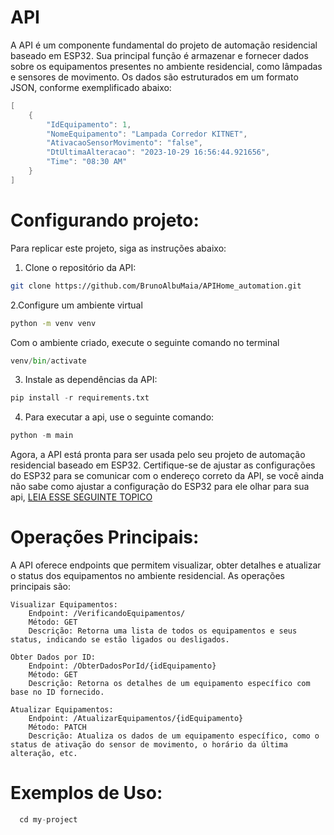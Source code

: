 
# API 

A API é um componente fundamental do projeto de automação residencial baseado em ESP32. Sua principal função é armazenar e fornecer dados sobre os equipamentos presentes no ambiente residencial, como lâmpadas e sensores de movimento. Os dados são estruturados em um formato JSON, conforme exemplificado abaixo:

```cpp
[
    {
        "IdEquipamento": 1,
        "NomeEquipamento": "Lampada Corredor KITNET",
        "AtivacaoSensorMovimento": "false",
        "DtUltimaAlteracao": "2023-10-29 16:56:44.921656",
        "Time": "08:30 AM"
    }
]
```
# Configurando projeto:

Para replicar este projeto, siga as instruções abaixo:

1. Clone o repositório da API:
```bash
git clone https://github.com/BrunoAlbuMaia/APIHome_automation.git
```
2.Configure um ambiente virtual
```bash
python -m venv venv
``` 
Com o ambiente criado, execute o seguinte comando no terminal
```py
venv/bin/activate
```

3. Instale as dependências da API:

```py
pip install -r requirements.txt
```

4. Para executar a api, use o seguinte comando:
```py
python -m main
```

Agora, a API está pronta para ser usada pelo seu projeto de automação residencial baseado em ESP32. Certifique-se de ajustar as configurações do ESP32 para se comunicar com o endereço correto da API, se você ainda não sabe como ajustar a configuração do ESP32 para ele olhar para sua api, [LEIA ESSE SEGUINTE TOPICO](https://github.com/BrunoAlbuMaia/Home_-automation-Esp32-#configura%C3%A7%C3%A3o-do-ambiente-de-desenvolvimento-ide-arduino)



# Operações Principais:

A API oferece endpoints que permitem visualizar, obter detalhes e atualizar o status dos equipamentos no ambiente residencial. As operações principais são:

    Visualizar Equipamentos:
        Endpoint: /VerificandoEquipamentos/
        Método: GET
        Descrição: Retorna uma lista de todos os equipamentos e seus status, indicando se estão ligados ou desligados.

    Obter Dados por ID:
        Endpoint: /ObterDadosPorId/{idEquipamento}
        Método: GET
        Descrição: Retorna os detalhes de um equipamento específico com base no ID fornecido.

    Atualizar Equipamentos:
        Endpoint: /AtualizarEquipamentos/{idEquipamento}
        Método: PATCH
        Descrição: Atualiza os dados de um equipamento específico, como o status de ativação do sensor de movimento, o horário da última alteração, etc.


# Exemplos de Uso:
```cpp
  cd my-project
```
